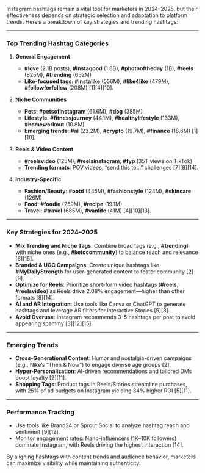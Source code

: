 Instagram hashtags remain a vital tool for marketers in 2024–2025, but their effectiveness depends on strategic selection and adaptation to platform trends. Here’s a breakdown of key strategies and trending hashtags:

---

### **Top Trending Hashtag Categories**
1. **General Engagement**
   - **#love** (2.1B posts), **#instagood** (1.8B), **#photooftheday** (1B), **#reels** (825M), **#trending** (652M)
   - **Like-focused tags**: **#instalike** (556M), **#like4like** (479M), **#followforfollow** (208M) [1][4][10].

2. **Niche Communities**
   - **Pets**: **#petsofinstagram** (61.6M), **#dog** (385M)
   - **Lifestyle**: **#fitnessjourney** (44.1M), **#healthylifestyle** (133M), **#homeworkout** (10.8M)
   - **Emerging trends**: **#ai** (23.2M), **#crypto** (19.7M), **#finance** (18.6M) [1][10].

3. **Reels & Video Content**
   - **#reelsvideo** (125M), **#reelsinstagram**, **#fyp** (35T views on TikTok)
   - **Trending formats**: POV videos, “send this to…” challenges [7][8][14].

4. **Industry-Specific**
   - **Fashion/Beauty**: **#ootd** (445M), **#fashionstyle** (124M), **#skincare** (126M)
   - **Food**: **#foodie** (259M), **#recipe** (19.1M)
   - **Travel**: **#travel** (685M), **#vanlife** (41M) [4][10][13].

---

### **Key Strategies for 2024–2025**
- **Mix Trending and Niche Tags**: Combine broad tags (e.g., **#trending**) with niche ones (e.g., **#ketocommunity**) to balance reach and relevance [6][15].
- **Branded & UGC Campaigns**: Create unique hashtags like **#MyDailyStrength** for user-generated content to foster community [2][9].
- **Optimize for Reels**: Prioritize short-form video hashtags (**#reels**, **#reelsvideo**) as Reels drive 2.08% engagement—higher than other formats [8][14].
- **AI and AR Integration**: Use tools like Canva or ChatGPT to generate hashtags and leverage AR filters for interactive Stories [5][8].
- **Avoid Overuse**: Instagram recommends 3–5 hashtags per post to avoid appearing spammy [3][12][15].

---

### **Emerging Trends**
- **Cross-Generational Content**: Humor and nostalgia-driven campaigns (e.g., Nike’s “Then & Now”) to engage diverse age groups [2].
- **Hyper-Personalization**: AI-driven recommendations and tailored DMs boost loyalty [2][11].
- **Shopping Tags**: Product tags in Reels/Stories streamline purchases, with 25% of ad budgets on Instagram yielding 34% higher ROI [5][11].

---

### **Performance Tracking**
- Use tools like Brand24 or Sprout Social to analyze hashtag reach and sentiment [9][12].
- Monitor engagement rates: Nano-influencers (1K–10K followers) dominate Instagram, with Reels driving the highest interaction [14].

By aligning hashtags with content trends and audience behavior, marketers can maximize visibility while maintaining authenticity.
